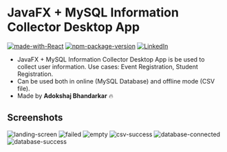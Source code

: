 # JavaFX + MySQL Information Collector Desktop App
[![made-with-React](https://badgen.net/badge/Made-with/JavaFX/orange)](https://openjfx.io/) [![npm-package-version](https://badgen.net/badge/MySQL/v8.0.29/green)](https://www.mysql.com/) [![LinkedIn](https://badgen.net/badge/LinkedIn/Adokshaj-Bhandarkar/blue)](https://www.linkedin.com/in/adokshaj-bhandarkar-9a82211aa/) 

- JavaFX + MySQL Information Collector Desktop App is be used to collect user information. Use cases: Event Registration, Student Registration.
- Can be used both in online (MySQL Database) and offline mode (CSV file).
- Made by **Adokshaj Bhandarkar** 🔥

## Screenshots
<img src="https://imgur.com/cYvVXnN.png" alt="landing-screen"/>
<img src="https://imgur.com/N8vNZ0a.png" alt="failed"/>
<img src="https://imgur.com/cdXwTRr.png" alt="empty">
<img src="https://imgur.com/TAnA9EJ.png" alt="csv-success">
<img src="https://imgur.com/PYzNSOz.png" alt="database-connected">
<img src="https://imgur.com/zjuC67E.png" alt="database-success">
